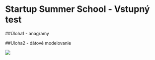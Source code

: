 Startup Summer School - Vstupný test
============

##Úloha1 - anagramy

##Uloha2 - dátové modelovanie 


![](https://dl.dropboxusercontent.com/u/55261792/spot_uloha2.png)
